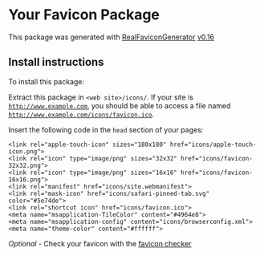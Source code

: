 # Your Favicon Package

This package was generated with [RealFaviconGenerator](https://realfavicongenerator.net/) [v0.16](https://realfavicongenerator.net/change_log#v0.16)

## Install instructions

To install this package:

Extract this package in <code>&lt;web site&gt;/icons/</code>. If your site is <code>http://www.example.com</code>, you should be able to access a file named <code>http://www.example.com/icons/favicon.ico</code>.

Insert the following code in the `head` section of your pages:

    <link rel="apple-touch-icon" sizes="180x180" href="icons/apple-touch-icon.png">
    <link rel="icon" type="image/png" sizes="32x32" href="icons/favicon-32x32.png">
    <link rel="icon" type="image/png" sizes="16x16" href="icons/favicon-16x16.png">
    <link rel="manifest" href="icons/site.webmanifest">
    <link rel="mask-icon" href="icons/safari-pinned-tab.svg" color="#5e74de">
    <link rel="shortcut icon" href="icons/favicon.ico">
    <meta name="msapplication-TileColor" content="#4964e8">
    <meta name="msapplication-config" content="icons/browserconfig.xml">
    <meta name="theme-color" content="#ffffff">

*Optional* - Check your favicon with the [favicon checker](https://realfavicongenerator.net/favicon_checker)